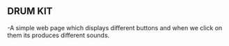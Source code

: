 ## DRUM KIT
-A simple web page which displays different buttons and when we click on them its produces different sounds.
